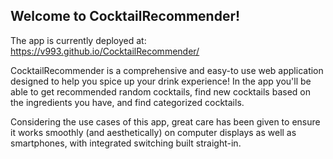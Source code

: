 ## Welcome to CocktailRecommender!

The app is currently deployed at: https://v993.github.io/CocktailRecommender/

CocktailRecommender is a comprehensive and easy-to use web application designed to help
you spice up your drink experience! In the app you'll be able to get recommended random
cocktails, find new cocktails based on the ingredients you have, and find categorized
cocktails. 

Considering the use cases of this app, great care has been given to ensure it works 
smoothly (and aesthetically) on computer displays as well as smartphones, with integrated
switching built straight-in.
